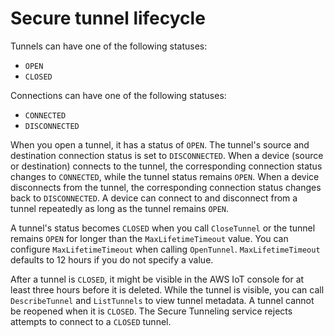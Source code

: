 # Secure tunnel lifecycle<a name="tunnel-lifecycle"></a>

Tunnels can have one of the following statuses:
+ `OPEN`
+ `CLOSED`

Connections can have one of the following statuses:
+ `CONNECTED`
+ `DISCONNECTED`

When you open a tunnel, it has a status of `OPEN`\. The tunnel's source and destination connection status is set to `DISCONNECTED`\. When a device \(source or destination\) connects to the tunnel, the corresponding connection status changes to `CONNECTED`, while the tunnel status remains `OPEN`\. When a device disconnects from the tunnel, the corresponding connection status changes back to `DISCONNECTED`\. A device can connect to and disconnect from a tunnel repeatedly as long as the tunnel remains `OPEN`\.

A tunnel's status becomes `CLOSED` when you call `CloseTunnel` or the tunnel remains `OPEN` for longer than the `MaxLifetimeTimeout` value\. You can configure `MaxLifetimeTimeout` when calling `OpenTunnel`\. `MaxLifetimeTimeout` defaults to 12 hours if you do not specify a value\.

After a tunnel is `CLOSED`, it might be visible in the AWS IoT console for at least three hours before it is deleted\. While the tunnel is visible, you can call `DescribeTunnel` and `ListTunnels` to view tunnel metadata\. A tunnel cannot be reopened when it is `CLOSED`\. The Secure Tunneling service rejects attempts to connect to a `CLOSED` tunnel\. 